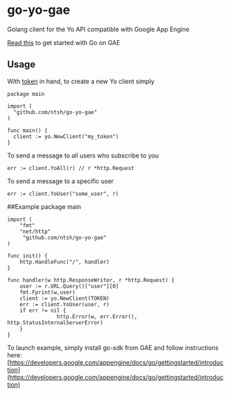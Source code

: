 go-yo-gae
=====

Golang client for the Yo API compatible with Google App Engine

[Read this](https://developers.google.com/appengine/docs/go/gettingstarted/introduction) to get started with Go on GAE


## Usage

With [token](http://yoapi.justyo.co/) in hand, to create a new Yo client simply


    package main

    import (
      "github.com/ntsh/go-yo-gae"
    )

    func main() {
      client := yo.NewClient("my_token")
    }


To send a message to all users who subscribe to you

```
err := client.YoAll(r) // r *http.Request
```

To send a message to a specific user

```
err := client.YoUser("some_user", r)
```

##Example
    package main

    import (
        "fmt"
        "net/http"
         "github.com/ntsh/go-yo-gae"
    )

    func init() {
        http.HandleFunc("/", handler)
    }

    func handler(w http.ResponseWriter, r *http.Request) {
        user := r.URL.Query()["user"][0]
        fmt.Fprint(w,user)
        client := yo.NewClient(TOKEN)
        err := client.YoUser(user, r)
        if err != nil {
                    http.Error(w, err.Error(), http.StatusInternalServerError)
        }
    }

To launch example, simply install go-sdk from GAE and follow instructions here:
[https://developers.google.com/appengine/docs/go/gettingstarted/introduction](https://developers.google.com/appengine/docs/go/gettingstarted/introduction)